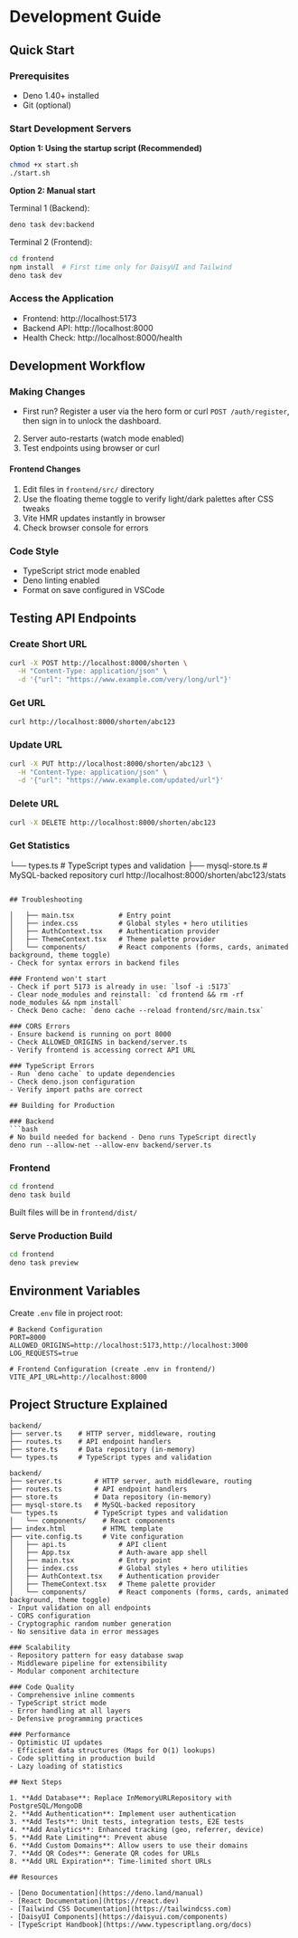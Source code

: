# Development Guide

## Quick Start

### Prerequisites
- Deno 1.40+ installed
- Git (optional)

### Start Development Servers

**Option 1: Using the startup script (Recommended)**
```bash
chmod +x start.sh
./start.sh
```

**Option 2: Manual start**

Terminal 1 (Backend):
```bash
deno task dev:backend
```

Terminal 2 (Frontend):
```bash
cd frontend
npm install  # First time only for DaisyUI and Tailwind
deno task dev
```

### Access the Application
- Frontend: http://localhost:5173
- Backend API: http://localhost:8000
- Health Check: http://localhost:8000/health

## Development Workflow

### Making Changes
- First run? Register a user via the hero form or curl `POST /auth/register`, then sign in to unlock the dashboard.
2. Server auto-restarts (watch mode enabled)
3. Test endpoints using browser or curl

#### Frontend Changes
1. Edit files in `frontend/src/` directory
4. Use the floating theme toggle to verify light/dark palettes after CSS tweaks
2. Vite HMR updates instantly in browser
3. Check browser console for errors

### Code Style
- TypeScript strict mode enabled
- Deno linting enabled
- Format on save configured in VSCode

## Testing API Endpoints

### Create Short URL
```bash
curl -X POST http://localhost:8000/shorten \
  -H "Content-Type: application/json" \
  -d '{"url": "https://www.example.com/very/long/url"}'
```

### Get URL
```bash
curl http://localhost:8000/shorten/abc123
```

### Update URL
```bash
curl -X PUT http://localhost:8000/shorten/abc123 \
  -H "Content-Type: application/json" \
  -d '{"url": "https://www.example.com/updated/url"}'
```

### Delete URL
```bash
curl -X DELETE http://localhost:8000/shorten/abc123
```

### Get Statistics
└── types.ts         # TypeScript types and validation
├── mysql-store.ts   # MySQL-backed repository
curl http://localhost:8000/shorten/abc123/stats
```

## Troubleshooting

│   ├── main.tsx           # Entry point
│   ├── index.css          # Global styles + hero utilities
│   ├── AuthContext.tsx    # Authentication provider
│   ├── ThemeContext.tsx   # Theme palette provider
│   └── components/        # React components (forms, cards, animated background, theme toggle)
- Check for syntax errors in backend files

### Frontend won't start
- Check if port 5173 is already in use: `lsof -i :5173`
- Clear node_modules and reinstall: `cd frontend && rm -rf node_modules && npm install`
- Check Deno cache: `deno cache --reload frontend/src/main.tsx`

### CORS Errors
- Ensure backend is running on port 8000
- Check ALLOWED_ORIGINS in backend/server.ts
- Verify frontend is accessing correct API URL

### TypeScript Errors
- Run `deno cache` to update dependencies
- Check deno.json configuration
- Verify import paths are correct

## Building for Production

### Backend
```bash
# No build needed for backend - Deno runs TypeScript directly
deno run --allow-net --allow-env backend/server.ts
```

### Frontend
```bash
cd frontend
deno task build
```

Built files will be in `frontend/dist/`

### Serve Production Build
```bash
cd frontend
deno task preview
```

## Environment Variables

Create `.env` file in project root:

```env
# Backend Configuration
PORT=8000
ALLOWED_ORIGINS=http://localhost:5173,http://localhost:3000
LOG_REQUESTS=true

# Frontend Configuration (create .env in frontend/)
VITE_API_URL=http://localhost:8000
```

## Project Structure Explained

```
backend/
├── server.ts    # HTTP server, middleware, routing
├── routes.ts    # API endpoint handlers
├── store.ts     # Data repository (in-memory)
└── types.ts     # TypeScript types and validation

backend/
├── server.ts        # HTTP server, auth middleware, routing
├── routes.ts        # API endpoint handlers
├── store.ts         # Data repository (in-memory)
├── mysql-store.ts   # MySQL-backed repository
└── types.ts         # TypeScript types and validation
│   └── components/    # React components
├── index.html         # HTML template
├── vite.config.ts     # Vite configuration
│   ├── api.ts             # API client
│   ├── App.tsx            # Auth-aware app shell
│   ├── main.tsx           # Entry point
│   ├── index.css          # Global styles + hero utilities
│   ├── AuthContext.tsx    # Authentication provider
│   ├── ThemeContext.tsx   # Theme palette provider
│   └── components/        # React components (forms, cards, animated background, theme toggle)
- Input validation on all endpoints
- CORS configuration
- Cryptographic random number generation
- No sensitive data in error messages

### Scalability
- Repository pattern for easy database swap
- Middleware pipeline for extensibility
- Modular component architecture

### Code Quality
- Comprehensive inline comments
- TypeScript strict mode
- Error handling at all layers
- Defensive programming practices

### Performance
- Optimistic UI updates
- Efficient data structures (Maps for O(1) lookups)
- Code splitting in production build
- Lazy loading of statistics

## Next Steps

1. **Add Database**: Replace InMemoryURLRepository with PostgreSQL/MongoDB
2. **Add Authentication**: Implement user authentication
3. **Add Tests**: Unit tests, integration tests, E2E tests
4. **Add Analytics**: Enhanced tracking (geo, referrer, device)
5. **Add Rate Limiting**: Prevent abuse
6. **Add Custom Domains**: Allow users to use their domains
7. **Add QR Codes**: Generate QR codes for URLs
8. **Add URL Expiration**: Time-limited short URLs

## Resources

- [Deno Documentation](https://deno.land/manual)
- [React Documentation](https://react.dev)
- [Tailwind CSS Documentation](https://tailwindcss.com)
- [DaisyUI Components](https://daisyui.com/components)
- [TypeScript Handbook](https://www.typescriptlang.org/docs)

